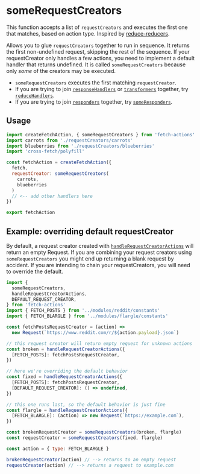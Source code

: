 # someRequestCreators

This function accepts a list of `requestCreators` and executes the first one that matches, based on action type. Inspired by [reduce-reducers](https://github.com/acdlite/reduce-reducers).

Allows you to glue `requestCreators` together to run in sequence. It returns the first non-undefined request, skipping the rest of the sequence. If your requestCreator only handles a few actions, you need to implement a default handler that returns undefined. It is called `someRequestCreators` because only _some_ of the creators may be executed.

- `someRequestCreators` executes the first matching `requestCreator`.
- If you are trying to join [`responseHandlers`](./handleResponseActions.md) or [`transformers`](./handleTransformerActions.md) together, try [`reduceHandlers`](./reduceHandlers.md).
- If you are trying to join [`responders`](./handleResponderActions.md) together, try [`someResponders`](./someResponders.md).

## Usage

```js
import createFetchAction, { someRequestCreators } from 'fetch-actions'
import carrots from './requestCreators/carrots'
import blueberries from './requestCreators/blueberries'
import 'cross-fetch/polyfill'

const fetchAction = createFetchAction({
  fetch,
  requestCreator: someRequestCreators(
    carrots,
    blueberries
  )
  // <-- add other handlers here
})

export fetchAction
```

## Example: overriding default requestCreator

By default, a request creator created with [`handleRequestCreatorActions`](./handleRequestCreatorActions.md) will return an empty Request. If you are combining your request creators using `someRequestCreators` you might end up returning a blank request by accident. If you are intending to chain your requestCreators, you will need to override the default.

```js
import {
  someRequestCreators,
  handleRequestCreatorActions,
  DEFAULT_REQUEST_CREATOR,
} from 'fetch-actions'
import { FETCH_POSTS } from '../modules/reddit/constants'
import { FETCH_BLARGLE } from '../modules/flargle/constants'

const fetchPostsRequestCreator = (action) =>
  new Request(`https://www.reddit.com/r/${action.payload}.json`)

// this request creator will return empty request for unknown actions
const broken = handleRequestCreatorActions({
  [FETCH_POSTS]: fetchPostsRequestCreator,
})

// here we're overriding the default behavior
const fixed = handleRequestCreatorActions({
  [FETCH_POSTS]: fetchPostsRequestCreator,
  [DEFAULT_REQUEST_CREATOR]: () => undefined,
})

// this one runs last, so the default behavior is just fine
const flargle = handleRequestCreatorActions({
  [FETCH_BLARGLE]: (action) => new Request(`https://example.com`),
})

const brokenRequestCreator = someRequestCreators(broken, flargle)
const requestCreator = someRequestCreators(fixed, flargle)

const action = { type: FETCH_BLARGLE }

brokenRequestCreator(action) // --> returns to an empty request
requestCreator(action) // --> returns a request to example.com
```
